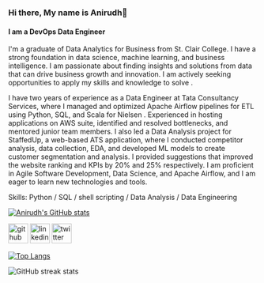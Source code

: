 ### Hi there, My name is Anirudh👋
#### I am a DevOps Data Engineer

I'm a graduate of Data Analytics for Business from St. Clair College. I have a strong foundation in data science, machine learning, and business intelligence. I am passionate about finding insights and solutions from data that can drive business growth and innovation. I am actively seeking opportunities to apply my skills and knowledge to solve .

I have two years of experience as a Data Engineer at Tata Consultancy Services, where I managed and optimized Apache Airflow pipelines for ETL using Python, SQL, and Scala for Nielsen . Experienced in hosting applications on AWS suite, identified and resolved bottlenecks, and mentored junior team members. I also led a Data Analysis project for StaffedUp, a web-based ATS application, where I conducted competitor analysis, data collection, EDA, and developed ML models to create customer segmentation and analysis. I provided suggestions that improved the website ranking and KPIs by 20% and 25% respectively. I am proficient in Agile Software Development, Data Science, and Apache Airflow, and I am eager to learn new technologies and tools.

Skills: Python / SQL / shell scripting / Data Analysis / Data Engineering

[![Anirudh's GitHub stats](https://github-readme-stats.vercel.app/api?username=ace97&show_icons=true&theme=dark&hide_rank=true)](https://github.com/anuraghazra/github-readme-stats)


[<img src='https://cdn.jsdelivr.net/npm/simple-icons@3.0.1/icons/github.svg' alt='github' height='40'>](https://github.com/ace97)  [<img src='https://cdn.jsdelivr.net/npm/simple-icons@3.0.1/icons/linkedin.svg' alt='linkedin' height='40'>](https://www.linkedin.com/in/anirudhce/)  [<img src='https://cdn.jsdelivr.net/npm/simple-icons@3.0.1/icons/twitter.svg' alt='twitter' height='40'>](https://twitter.com/AnirudhCE)  

[![Top Langs](https://github-readme-stats.vercel.app/api/top-langs/?username=ace97)](https://github.com/anuraghazra/github-readme-stats)

![GitHub streak stats](https://streak-stats.demolab.com/?user=ace97)  


